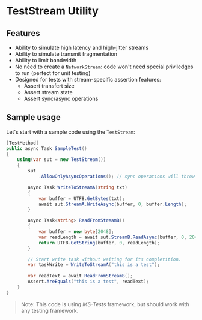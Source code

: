 ﻿# TestStream Utility

## Features

* Ability to simulate high latency and high-jitter streams
* Ability to simulate transmit fragmentation
* Ability to limit bandwidth
* No need to create a `NetworkStream`: code won't need special priviledges to run
  (perfect for unit testing)
* Designed for tests with stream-specific assertion features:
  * Assert transfert size
  * Assert stream state
  * Assert sync/async operations

## Sample usage
Let's start with a sample code using the `TestStream`:

``` csharp
[TestMethod]
public async Task SampleTest()
{
	using(var sut = new TestStream())
	{
		sut
			.AllowOnlyAsyncOperations(); // sync operations will throw exceptions

		async Task WriteToStreamA(string txt)
		{
			var buffer = UTF8.GetBytes(txt);
			await sut.StreamA.WriteAsync(buffer, 0, buffer.Length);
		}

		async Task<string> ReadFromStreamB()
		{
			var buffer = new byte[2048];
			var readLength = await sut.StreamB.ReadAsync(buffer, 0, 2048);
			return UTF8.GetString(buffer, 0, readLength);
		}

		// Start write task without waiting for its completition.
		var taskWrite = WriteToStreamA("this is a test");
		
		var readText = await ReadFromStreamB();
		Assert.AreEquals("this is a test", readText);
	}
}
```
> Note: This code is using _MS-Tests_ framework, but should work with any testing framework.